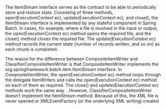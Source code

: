 The ItemStream interface serves as the contract to be able to periodically store and restore state. Consisting of three methods, open(ExecutionContext ec), update(ExecutionContext ec), and close(), the ItemStream interface is implemented by any stateful component in Spring Batch. In cases, for example, where a file is involved in the input or output, the open(ExecutionContext ec) method opens the required file, and the close() method closes the required file. The update(ExecutionContext ec) method records the current state (number of records written, and so on) as each chunk is completed.

The reason for the difference between CompositeItemWriter and ClassifierCompositeItemWriter is that CompositeItemWriter implements the org.springframework.batch.item.ItemStream interface. In CompositeItemWriter, the open(ExecutionContext ec) method loops through the delegate ItemWriters and calls the open(ExecutionContext ec) method on each of them as required. The close() and update(ExecutionContext ec) methods work the same way.
.
 However, ClassifierCompositeItemWriter doesn’t implement the ItemStream method. Because of this, the XML file is never opened or XMLEventFactory (or the underlying XML writing) created